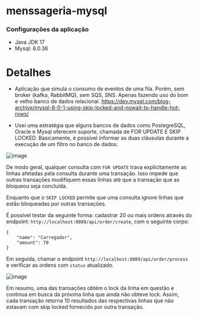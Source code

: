 # menssageria-mysql

### Configurações da aplicação

* Java JDK 17
* Mysql: 8.0.36

# Detalhes

- Aplicação que simula o consumo de eventos de uma fila. Porém, sem broker (kafka, RabbitMQ), sem SQS, SNS. Apenas
fazendo uso do bom e velho banco de dados relacional. https://dev.mysql.com/blog-archive/mysql-8-0-1-using-skip-locked-and-nowait-to-handle-hot-rows/

- Usei uma estratégia que alguns bancos de dados como PostegreSQL, Oracle e Mysql oferecem suporte, chamada de FOR UPDATE E SKIP LOCKED. Basicamente, é possível
informar as duas cláusulas durante a execução de um filtro no banco de dados:

![image](https://github.com/edirlucasi7/menssageria-mysql/assets/28410756/50ed806f-7d25-44e9-96fb-0e1882dfc640)

De modo geral, qualquer consulta com `FOR UPDATE` trava explicitamente as linhas afetadas pela consulta durante uma transação. Isso impede que outras transações modifiquem essas linhas até que a transação que as bloqueou seja concluída.

Enquanto que o `SKIP LOCKED` permite que uma consulta ignore linhas que estão bloqueadas por outras transações.

É possível testar da seguinte forma: cadastrar 20 ou mais ordens através do endpoint: `http://localhost:8089/api/order/create`, com o seguinte corpo:

```
{
	"name": "Carregador",
	"amount": 70
}
```

Em seguida, chamar o endpoint `http://localhost:8089/api/order/process` e verificar as ordens com `status` atualizado.

![image](https://github.com/edirlucasi7/menssageria-mysql/assets/28410756/6dc7bc9c-2e7d-4b62-b01a-452dee312245)

Em resumo, uma das transações obtém o lock da linha em questão e continua em busca da próxima linha que ainda não obteve lock. Assim, cada transação retorna 10 resultados das respectivas linhas que não estavam com skip locked fornecido por outra transação.
